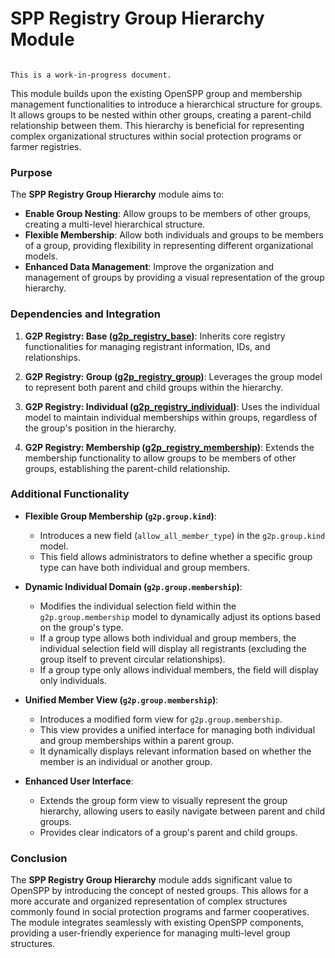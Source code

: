 # SPP Registry Group Hierarchy Module

```{warning}

This is a work-in-progress document.
```

This module builds upon the existing OpenSPP group and membership management functionalities to introduce a hierarchical structure for groups. It allows groups to be nested within other groups, creating a parent-child relationship between them.  This hierarchy is beneficial for representing complex organizational structures within social protection programs or farmer registries. 

### Purpose

The **SPP Registry Group Hierarchy** module aims to:

* **Enable Group Nesting**: Allow groups to be members of other groups, creating a multi-level hierarchical structure.
* **Flexible Membership**:  Allow both individuals and groups to be members of a group, providing flexibility in representing different organizational models.
* **Enhanced Data Management**: Improve the organization and management of groups by providing a visual representation of the group hierarchy. 

### Dependencies and Integration

1. **G2P Registry: Base ([g2p_registry_base](g2p_registry_base))**: Inherits core registry functionalities for managing registrant information, IDs, and relationships. 

2. **G2P Registry: Group ([g2p_registry_group](g2p_registry_group))**: Leverages the group model to represent both parent and child groups within the hierarchy. 

3. **G2P Registry: Individual ([g2p_registry_individual](g2p_registry_individual))**: Uses the individual model to maintain individual memberships within groups, regardless of the group's position in the hierarchy. 

4. **G2P Registry: Membership ([g2p_registry_membership](g2p_registry_membership))**:  Extends the membership functionality to allow groups to be members of other groups, establishing the parent-child relationship.

### Additional Functionality 

* **Flexible Group Membership (`g2p.group.kind`)**:
    * Introduces a new field (`allow_all_member_type`) in the `g2p.group.kind` model.
    * This field allows administrators to define whether a specific group type can have both individual and group members.

* **Dynamic Individual Domain (`g2p.group.membership`)**:
    * Modifies the individual selection field within the `g2p.group.membership` model to dynamically adjust its options based on the group's type.
    * If a group type allows both individual and group members, the individual selection field will display all registrants (excluding the group itself to prevent circular relationships).
    * If a group type only allows individual members, the field will display only individuals.

* **Unified Member View (`g2p.group.membership`)**:
    * Introduces a modified form view for `g2p.group.membership`.
    * This view provides a unified interface for managing both individual and group memberships within a parent group.
    * It dynamically displays relevant information based on whether the member is an individual or another group.

* **Enhanced User Interface**:
    * Extends the group form view to visually represent the group hierarchy, allowing users to easily navigate between parent and child groups.
    * Provides clear indicators of a group's parent and child groups.

### Conclusion

The **SPP Registry Group Hierarchy** module adds significant value to OpenSPP by introducing the concept of nested groups. This allows for a more accurate and organized representation of complex structures commonly found in social protection programs and farmer cooperatives.  The module integrates seamlessly with existing OpenSPP components, providing a user-friendly experience for managing multi-level group structures. 
